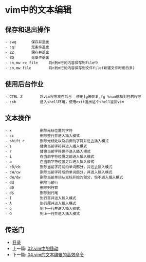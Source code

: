 # vim中的文本编辑

## 保存和退出操作

```
- :wq       保存并退出
- :q!       无条件退出
- ZZ        保存并退出
- ZQ        无条件退出
- :n,mw >> file     将n到m行的内容保存到file中
- :n,mw file        将n到m行的内容保存到文件file(新建文件时用的多)
```

## 使用后台作业

```
- CTRL Z        将vim程序放在后台  使用fg来恢复,fg %num选择对应的程序
- :sh           进入shell环境，使用exit退出这个shell返回vim
```

## 文本操作

```
- x             删除光标位置的字符
- cc            删除整行并进入插入模式
- shift c       删除光标处以及后面的字符并进去插入模式
- s             替换当前字符并进入插入模式
- r             替换当前字符但不进入插入模式
- i             在当前字符位置之前进入插入模式
- a             在当前字符位置之后进入插入模式
- cB/cb         删除当前字符前的单词部分，并进去插入模式
- cW/cw         删除当前字符后的单词部分，并进入插入模式
- dW/dw         删除当前单词从光标开始的部分，但不进入插入模式
- dd            删除当前行
- d0            删除到行首
- d$            删除到行尾
- I             到行首并进入插入模式
- A             到行尾并进入插入模式
- o             到下一行并进入插入模式
- O             到上一行并进入插入模式
```

## 传送门

- [目录](directory.md)
- 上一篇: [02.vim中的移动](02.vim中的移动.md)
- 下一篇: [04.vim的文本编辑的高效命令](04.vim的文本编辑的高效命令.md)
